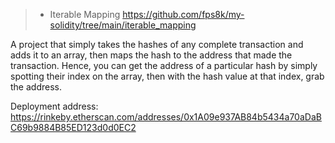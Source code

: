 > - Iterable Mapping
https://github.com/fps8k/my-solidity/tree/main/iterable_mapping

A project that simply takes the hashes of any complete transaction and adds it to an array, then maps the hash to the address that made the transaction. Hence, you can get the address of a particular hash by simply spotting their index on the array, then with the hash value at that index, grab the address.

Deployment address: https://rinkeby.etherscan.com/addresses/0x1A09e937AB84b5434a70aDaBC69b9884B85ED123d0d0EC2

